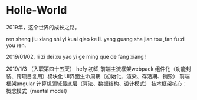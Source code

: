 # Holle-World
2019年，这个世界的成长之路。


ren sheng jiu xiang shi yi kuai qiao ke li.
yang guang sha jian tou ,fan fu zi you ren.

2019/01/02, ri zi dei xu yao yi ge ming que de fang xiang !

2019/1/3 （入职第四十五天）
hefy
初识
    前端主流框架webpack
    组件化（功能封装、跨项目复用）模块化
    UI界面生命周期（初始化、渲染、存活期、销毁）
    前端框架angular
    计算机领域最底层（算法、数据结构、设计模式）
    技术框架核心：概念模式（mental model）
   
